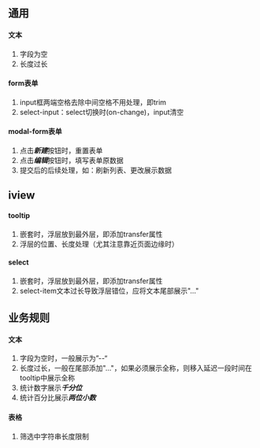 ## 通用
#### 文本
1. 字段为空
2. 长度过长

#### form表单
1. input框两端空格去除中间空格不用处理，即trim
2. select-input：select切换时(on-change)，input清空

#### modal-form表单
1. 点击***新建***按钮时，重置表单
2. 点击***编辑***按钮时，填写表单原数据
3. 提交后的后续处理，如：刷新列表、更改展示数据

## iview
#### tooltip
1. 嵌套时，浮层放到最外层，即添加transfer属性
2. 浮层的位置、长度处理（尤其注意靠近页面边缘时）

#### select
1. 嵌套时，浮层放到最外层，即添加transfer属性
2. select-item文本过长导致浮层错位，应将文本尾部展示"..."

## 业务规则
#### 文本
1. 字段为空时，一般展示为”--“
2. 长度过长，一般在尾部添加"..."，如果必须展示全称，则移入延迟一段时间在tooltip中展示全称
3. 统计数字展示***千分位*** 
4. 统计百分比展示***两位小数***

#### 表格
1. 筛选中字符串长度限制

